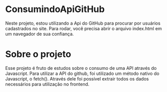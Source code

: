 # ConsumindoApiGitHub
Neste projeto, estou utilizando a Api do GitHub para procurar por usuários cadastrados no site.
Para rodar, você precisa abrir o arquivo index.html em um navegador de sua confiança.

# Sobre o projeto
Esse projeto é fruto de estudos sobre o consumo de uma API através do Javascript.
Para utilizar a API do github, foi utilizado um método nativo do Javascript, o fetch().
Através dele foi possível extrair todos os dados necessários para utilização no frontend.
